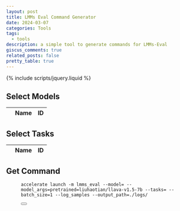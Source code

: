 ```yaml
---
layout: post
title: LMMs Eval Command Generator
date: 2024-03-07
categories: Tools
tags:
  - tools
description: a simple tool to generate commands for LMMs-Eval
giscus_comments: true
related_posts: false
pretty_table: true
---
```


{% include scripts/jquery.liquid %}

## Select Models

<table
  id="models"
  class="table align-middle mb-0 bg-white"
  data-toggle="table"
  data-height="460"
  data-search="true"
  data-click-to-select="true"
  data-url="{{ 'assets/json/2024-03-08-LMMs-Eval-Cmd/models.json' | relative_url }}">
  <thead>
    <tr>
      <th data-field="state" data-checkbox="true"></th>
      <th data-field="Name" data-sortable="true">Name</th>
      <th data-field="ID" data-sortable="true">ID</th>
    </tr>
  </thead>
</table>

## Select Tasks

<table
  id="tasks"
  data-search="true"
  data-toggle="table"
  class="table align-middle mb-0 bg-white"
  data-height="460"
  data-click-to-select="true"
  data-url="{{ 'assets/json/2024-03-08-LMMs-Eval-Cmd/tasks.json' | relative_url }}">
  <thead>
    <tr>
      <th data-field="state" data-checkbox="true"></th>
      <th data-field="Name" data-sortable="true">Name</th>
      <th data-field="ID" data-sortable="true">ID</th>
    </tr>
  </thead>
</table>

## Get Command

<figure class="highlight"><div class="code-display-wrapper"><pre><code class="language-bash" data-lang="bash">accelerate launch <span class="nt">-m</span> lmms_eval <span class="nt">--model</span><span class="o">=</span><span id="selectedModels"></span> <span class="nt">--model_args</span><span class="o">=</span><span class="nv">pretrained</span><span class="o">=</span>liuhaotian/llava-v1.5-7b <span class="nt">--tasks</span><span class="o">=</span><span id="selectedTasks"></span> <span class="nt">--batch_size</span><span class="o">=</span>1 <span class="nt">--log_samples</span> <span class="nt">--output_path</span><span class="o">=</span>./logs/</code></pre><button class="copy" type="button" aria-label="Copy code to clipboard"><i class="fa-solid fa-clipboard"></i></button></div></figure>

<script src="{{ 'assets/js/2024-03-08-LMMs-Eval-Cmd/script.js' | relative_url }}"></script>
